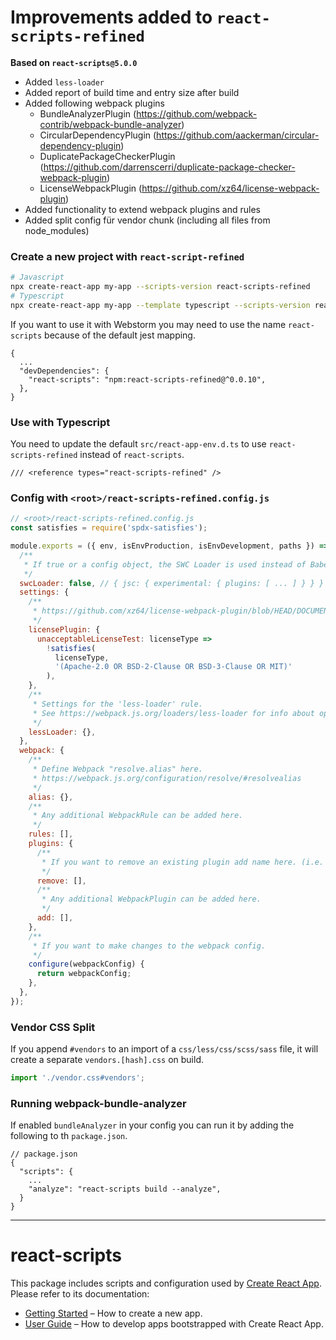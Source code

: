 # Improvements added to `react-scripts-refined`

**Based on `react-scripts@5.0.0`**

- Added `less-loader`
- Added report of build time and entry size after build
- Added following webpack plugins
  - BundleAnalyzerPlugin (https://github.com/webpack-contrib/webpack-bundle-analyzer)
  - CircularDependencyPlugin (https://github.com/aackerman/circular-dependency-plugin)
  - DuplicatePackageCheckerPlugin (https://github.com/darrenscerri/duplicate-package-checker-webpack-plugin)
  - LicenseWebpackPlugin (https://github.com/xz64/license-webpack-plugin)
- Added functionality to extend webpack plugins and rules
- Added split config für vendor chunk (including all files from node_modules)

### Create a new project with `react-script-refined`

```bash
# Javascript
npx create-react-app my-app --scripts-version react-scripts-refined
# Typescript
npx create-react-app my-app --template typescript --scripts-version react-scripts-refined
```

If you want to use it with Webstorm you may need to use the name `react-scripts` because of the default jest mapping.

```
{
  ...
  "devDependencies": {
    "react-scripts": "npm:react-scripts-refined@^0.0.10",
  },
}
```

### Use with Typescript

You need to update the default `src/react-app-env.d.ts` to use `react-scripts-refined` instead of `react-scripts`.

```
/// <reference types="react-scripts-refined" />
```

### Config with `<root>/react-scripts-refined.config.js`

```js
// <root>/react-scripts-refined.config.js
const satisfies = require('spdx-satisfies');

module.exports = ({ env, isEnvProduction, isEnvDevelopment, paths }) => ({
  /**
   * If true or a config object, the SWC Loader is used instead of Babel (default: false)
   */
  swcLoader: false, // { jsc: { experimental: { plugins: [ ... ] } } } (https://swc.rs/docs/configuration/compilation)
  settings: {
    /**
     * https://github.com/xz64/license-webpack-plugin/blob/HEAD/DOCUMENTATION.md
     */
    licensePlugin: {
      unacceptableLicenseTest: licenseType =>
        !satisfies(
          licenseType,
          '(Apache-2.0 OR BSD-2-Clause OR BSD-3-Clause OR MIT)'
        ),
    },
    /**
     * Settings for the 'less-loader' rule.
     * See https://webpack.js.org/loaders/less-loader for info about options.
     */
    lessLoader: {},
  },
  webpack: {
    /**
     * Define Webpack "resolve.alias" here.
     * https://webpack.js.org/configuration/resolve/#resolvealias
     */
    alias: {},
    /**
     * Any additional WebpackRule can be added here.
     */
    rules: [],
    plugins: {
      /**
       * If you want to remove an existing plugin add name here. (i.e. ['WebpackManifestPlugin'])
       */
      remove: [],
      /**
       * Any additional WebpackPlugin can be added here.
       */
      add: [],
    },
    /**
     * If you want to make changes to the webpack config.
     */
    configure(webpackConfig) {
      return webpackConfig;
    },
  },
});
```

### Vendor CSS Split

If you append `#vendors` to an import of a `css/less/css/scss/sass` file, it will create a separate `vendors.[hash].css` on build.

```js
import './vendor.css#vendors';
```

### Running webpack-bundle-analyzer

If enabled `bundleAnalyzer` in your config you can run it by adding the following to th `package.json`.

```
// package.json
{
  "scripts": {
    ...
    "analyze": "react-scripts build --analyze",
  }
}
```

---

# react-scripts

This package includes scripts and configuration used by [Create React App](https://github.com/facebook/create-react-app).<br>
Please refer to its documentation:

- [Getting Started](https://facebook.github.io/create-react-app/docs/getting-started) – How to create a new app.
- [User Guide](https://facebook.github.io/create-react-app/) – How to develop apps bootstrapped with Create React App.

